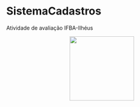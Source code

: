 # SistemaCadastros
Atividade de avaliação IFBA-Ilhéus
  <div align="center">
  <img height="170em" src="https://raw.githubusercontent.com/AlanPrates/SistemaCadastros/main/Print.png"/>
  </div>
